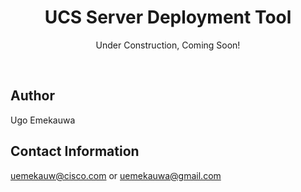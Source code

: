 <h1 align="center">UCS Server Deployment Tool</h1>

<p align="center">
  Under Construction, Coming Soon!
</p>
<br>

## Author
Ugo Emekauwa

## Contact Information
uemekauw@cisco.com or uemekauwa@gmail.com
